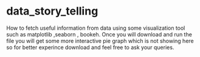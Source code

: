 # data_story_telling
How to fetch useful information from data using some visualization tool such as matplotlib ,seaborn , bookeh.
Once you will download and run the file you will get some more interactive pie graph which is not showing here so for better experince
download and feel free to ask your queries.
